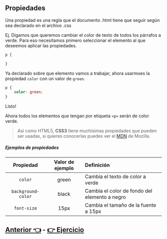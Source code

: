 
## Propiedades
Una propiedad es una regla que el documento .html tiene que seguir según sea declarado en el archivo .css

Ej. Digamos que queremos cambiar el color de texto de todos los párrafos a verde. Para eso necesitamos primero seleccionar el elemento al que deseemos aplicar las propiedades.
```css
p {

}
```
Ya declarado sobre que elemento vamos a trabajar, ahora usarmoes la propiedad `color` con un valor de `green`.
```css
p {
    color: green;
}
```
Listo!

Ahora todos los elementos que tengan por etiqueta `<p>` serán de color verde.

> Así como HTML5, **CSS3** tiene muchísimas propiedades que pueden ser usadas, si quieres conocerlas puedes ver el [MDN](https://developer.mozilla.org/en-US/docs/Web/CSS/Reference) de Mozilla.

##### Ejemplos de propiedades
Propiedad | Valor de ejemplo | Definición
:---: | :---: | :---
`color` | green | Cambia el texto de color a verde
`background-color` | black | Cambia el color de fondo del elemento a negro
`font-size` | 15px | Cambia el tamaño de la fuente a 15px


## [Anterior 👈](Page6.md)  -  [👉 Ejercicio](ejercicio.md)
